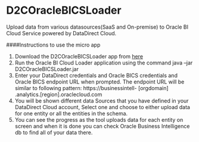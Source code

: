 # D2COracleBICSLoader
Upload data from various datasources(SaaS and On-premise) to Oracle BI Cloud Service powered by DataDirect Cloud.

####Instructions to use the micro app
1. Download the D2COracleBICSLoader app from [here](https://github.com/saiteja09/D2COracleBICSLoader/raw/master/out/artifacts/D2COracleBICSLoader_jar/D2COracleBICSLoader.jar)
2.	Run the Oracle BI Cloud Loader application using the command java –jar D2COracleBICSLoader.jar
3. Enter your DataDirect credentials and Oracle BICS credentials and Oracle BICS endpoint URL when prompted. The endpoint URL will be similar to following pattern: 
https://businessintell- [orgdomain] .analytics.[region].oraclecloud.com
4.	You will be shown different data Sources that you have defined in your DataDirect Cloud account, Select one and choose to either upload data for one entity or all the entities in the schema.
5.	You can see the progress as the tool uploads data for each entity on screen and when it is done you can check Oracle Business Intelligence db to find all of your data there.

